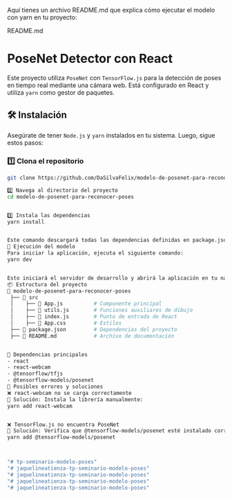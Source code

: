 Aquí tienes un archivo README.md que explica cómo ejecutar el modelo con yarn en tu proyecto:

README.md
# PoseNet Detector con React

Este proyecto utiliza `PoseNet` con `TensorFlow.js` para la detección de poses en tiempo real mediante una cámara web. Está configurado en React y utiliza `yarn` como gestor de paquetes.

## 🛠️ Instalación

Asegúrate de tener `Node.js` y `yarn` instalados en tu sistema. Luego, sigue estos pasos:

### 1️⃣ Clona el repositorio
```sh
git clone https://github.com/DaSilvaFelix/modelo-de-posenet-para-reconocer-poses.git

2️⃣ Navega al directorio del proyecto
cd modelo-de-posenet-para-reconocer-poses


3️⃣ Instala las dependencias
yarn install


Este comando descargará todas las dependencias definidas en package.json.
🚀 Ejecución del modelo
Para iniciar la aplicación, ejecuta el siguiente comando:
yarn dev


Esto iniciará el servidor de desarrollo y abrirá la aplicación en tu navegador en http://localhost:5173/.
📦 Estructura del proyecto
📂 modelo-de-posenet-para-reconocer-poses
 ├── 📂 src
 │    ├── 📜 App.js          # Componente principal
 │    ├── 📜 utils.js        # Funciones auxiliares de dibujo
 │    ├── 📜 index.js        # Punto de entrada de React
 │    ├── 📜 App.css         # Estilos
 ├── 📜 package.json         # Dependencias del proyecto
 ├── 📜 README.md            # Archivo de documentación


🧩 Dependencias principales
- react
- react-webcam
- @tensorflow/tfjs
- @tensorflow-models/posenet
🔧 Posibles errores y soluciones
❌ react-webcam no se carga correctamente
🔹 Solución: Instala la librería manualmente:
yarn add react-webcam


❌ TensorFlow.js no encuentra PoseNet
🔹 Solución: Verifica que @tensorflow-models/posenet esté instalado correctamente:
yarn add @tensorflow-models/posenet



"# tp-seminario-modelo-poses" 
"# jaquelineatienza-tp-seminario-modelo-poses" 
"# jaquelineatienza-tp-seminario-modelo-poses" 
"# jaquelineatienza-tp-seminario-modelo-poses" 
"# jaquelineatienza-tp-seminario-modelo-poses" 
